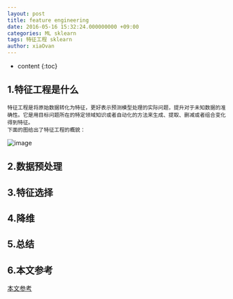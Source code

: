 ```yaml
---
layout: post
title: feature engineering
date: 2016-05-16 15:32:24.000000000 +09:00
categories: ML sklearn
tags: 特征工程 sklearn
author: xiaOvan
---
```


* content
{:toc}

## 1.特征工程是什么

    特征工程是将原始数据转化为特征，更好表示预测模型处理的实际问题，提升对于未知数据的准确性。它是用目标问题所在的特定领域知识或者自动化的方法来生成、提取、删减或者组合变化得到特征。 
    下面的图给出了特征工程的概貌： 

![image](http://o7q84v6xt.bkt.clouddn.com/feature-engineering.jpg)

## 2.数据预处理

## 3.特征选择

## 4.降维

## 5.总结

## 6.本文参考

  [本文参考](http://www.cnblogs.com/jasonfreak/p/5448385.html)


